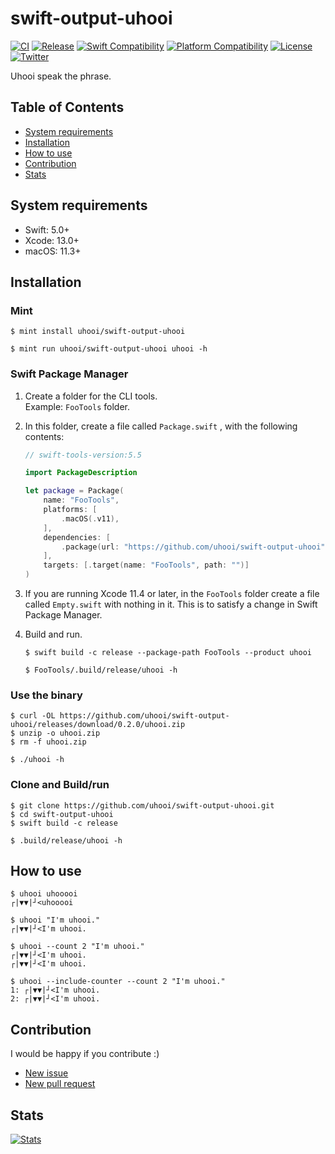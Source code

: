 # swift-output-uhooi

[![CI](https://github.com/uhooi/swift-output-uhooi/actions/workflows/main.yml/badge.svg?branch=main)](https://github.com/uhooi/swift-output-uhooi/actions/workflows/main.yml)
[![Release](https://img.shields.io/github/v/release/uhooi/swift-output-uhooi)](https://github.com/uhooi/swift-output-uhooi/releases/latest)
[![Swift Compatibility](https://img.shields.io/endpoint?url=https%3A%2F%2Fswiftpackageindex.com%2Fapi%2Fpackages%2Fuhooi%2Fswift-output-uhooi%2Fbadge%3Ftype%3Dswift-versions)](https://swiftpackageindex.com/uhooi/swift-output-uhooi)
[![Platform Compatibility](https://img.shields.io/endpoint?url=https%3A%2F%2Fswiftpackageindex.com%2Fapi%2Fpackages%2Fuhooi%2Fswift-output-uhooi%2Fbadge%3Ftype%3Dplatforms)](https://swiftpackageindex.com/uhooi/swift-output-uhooi)
[![License](https://img.shields.io/github/license/uhooi/swift-output-uhooi)](https://github.com/uhooi/swift-output-uhooi/blob/main/LICENSE)
[![Twitter](https://img.shields.io/twitter/follow/the_uhooi?style=social)](https://twitter.com/the_uhooi)

Uhooi speak the phrase.

## Table of Contents

- [System requirements](#system-requirements)
- [Installation](#installation)
- [How to use](#how-to-use)
- [Contribution](#contribution)
- [Stats](#stats)

## System requirements

- Swift: 5.0+
- Xcode: 13.0+
- macOS: 11.3+

## Installation

### Mint

```shell
$ mint install uhooi/swift-output-uhooi

$ mint run uhooi/swift-output-uhooi uhooi -h
```

### Swift Package Manager

1. Create a folder for the CLI tools.  
Example: `FooTools` folder.

2. In this folder, create a file called `Package.swift` , with the following contents:
    ```swift
    // swift-tools-version:5.5
    
    import PackageDescription
    
    let package = Package(
        name: "FooTools",
        platforms: [
            .macOS(.v11),
        ],
        dependencies: [
            .package(url: "https://github.com/uhooi/swift-output-uhooi", exact: "0.2.0"),
        ],
        targets: [.target(name: "FooTools", path: "")]
    )
    ```

3. If you are running Xcode 11.4 or later, in the `FooTools` folder create a file called `Empty.swift` with nothing in it. This is to satisfy a change in Swift Package Manager.

4. Build and run.
    ```shell
    $ swift build -c release --package-path FooTools --product uhooi
    
    $ FooTools/.build/release/uhooi -h
    ```

### Use the binary

```shell
$ curl -OL https://github.com/uhooi/swift-output-uhooi/releases/download/0.2.0/uhooi.zip
$ unzip -o uhooi.zip
$ rm -f uhooi.zip

$ ./uhooi -h
```

### Clone and Build/run

```shell
$ git clone https://github.com/uhooi/swift-output-uhooi.git
$ cd swift-output-uhooi
$ swift build -c release

$ .build/release/uhooi -h
```

## How to use

```
$ uhooi uhooooi
┌|▼▼|┘<uhooooi

$ uhooi "I'm uhooi."
┌|▼▼|┘<I'm uhooi.

$ uhooi --count 2 "I'm uhooi."
┌|▼▼|┘<I'm uhooi.
┌|▼▼|┘<I'm uhooi.

$ uhooi --include-counter --count 2 "I'm uhooi."
1: ┌|▼▼|┘<I'm uhooi.
2: ┌|▼▼|┘<I'm uhooi.
```

## Contribution

I would be happy if you contribute :)

- [New issue](https://github.com/uhooi/swift-output-uhooi/issues/new)
- [New pull request](https://github.com/uhooi/swift-output-uhooi/compare)

## Stats

[![Stats](https://repobeats.axiom.co/api/embed/45576d0847e8938bb09c598897b651aca95e7fa4.svg "Repobeats analytics image")](https://github.com/uhooi/swift-output-uhooi)

